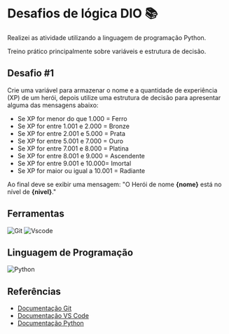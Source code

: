 # Desafios de lógica DIO 📚
Realizei as atividade utilizando a linguagem de programação Python.

Treino prático principalmente sobre variáveis e estrutura de decisão.

## Desafio #1
Crie uma variável para armazenar o nome e a quantidade de experiência (XP) de um herói, depois utilize uma estrutura de decisão para apresentar alguma das mensagens abaixo:

- Se XP for menor do que 1.000 = Ferro
- Se XP for entre 1.001 e 2.000 = Bronze
- Se XP for entre 2.001 e 5.000 = Prata
- Se XP for entre 5.001 e 7.000 = Ouro
- Se XP for entre 7.001 e 8.000 = Platina
- Se XP for entre 8.001 e 9.000 = Ascendente
- Se XP for entre 9.001 e 10.000= Imortal
- Se XP for maior ou igual a 10.001 = Radiante

Ao final deve se exibir uma mensagem: "O Herói de nome **{nome}** está no nível de **{nivel}**."


## Ferramentas
![Git](https://img.shields.io/badge/GIT-E44C30?style=for-the-badge&logo=git&logoColor=white)
![Vscode](https://img.shields.io/badge/Vscode-007ACC?style=for-the-badge&logo=visual-studio-code&logoColor=white)

## Linguagem de Programação
![Python](https://img.shields.io/badge/python-3670A0?style=for-the-badge&logo=python&logoColor=ffffff)

## Referências
- [Documentação Git](https://git-scm.com/doc)
- [Documentação VS Code](https://code.visualstudio.com/docs)
- [Documentação Python](https://www.python.org/doc/)
